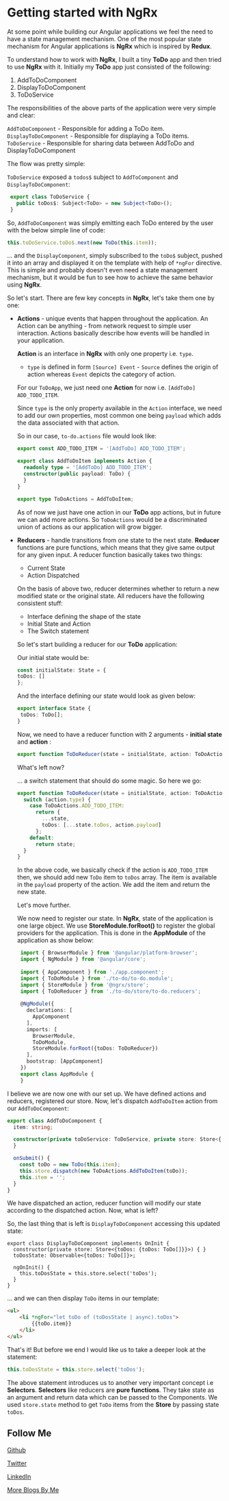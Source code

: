 # Getting started with NgRx

At some point while building our Angular applications we feel the need to have a state management mechanism. One of the 
most popular state mechanism for Angular applications is **NgRx** which is inspired by **Redux**.

To understand how to work with **NgRx**, I built a tiny **ToDo** app and then tried to use **NgRx** with it.
Initially my **ToDo** app just consisted of the following:

1. AddToDoComponent
2. DisplayToDoComponent
3. ToDoService

The responsibilities of the above parts of the application were very simple and clear:

`AddToDoComponent` - Responsible for adding a ToDo item.
`DisplayToDoComponent` - Responsible for displaying a ToDo items.
`ToDoService` - Responsible for sharing data between AddToDo and DisplayToDoComponent

The flow was pretty simple:

`ToDoService` exposed a `todos$` subject to `AddToComponent` and `DisplayToDoComponent`:

```TypeScript
 export class ToDoService {
   public toDos$: Subject<ToDo> = new Subject<ToDo>();
 }
```

So, `AddToDoComponent` was simply emitting each ToDo entered by the user with the below simple line of 
code:

```TypeScript
this.toDoService.toDo$.next(new ToDo(this.item));
```

... and the `DisplayComponent`, simply subscribed to the `toDo$` subject, pushed it into an array and 
displayed it on the template with help of `*ngFor` directive. This is simple and probably doesn't even need a state 
management mechanism, but it would be fun to see how to achieve the same behavior using **NgRx**.

So let's start. There are few key concepts in **NgRx**, let's take them one by one:

* **Actions** - unique events that happen throughout the application. An Action can be anything - from network request 
to simple user interaction. Actions basically describe how events will be handled in your application.

    **Action** is an interface in **NgRx** with only one property i.e. `type`. 

     - `type` is defined in form `[Source] Event` - `Source` defines the origin of action whereas `Event` depicts the category of action.

    For our `ToDoApp`, we just need one **Action** for now i.e. `[AddToDo] ADD_TODO_ITEM`.

    Since `type` is the only property available in the `Action` interface, we need to add our own properties, 
    most common one being `payload` which adds the data associated with that action.

    So in our case, `to-do.actions` file would look like:

    ```TypeScript
    export const ADD_TODO_ITEM = '[AddToDo] ADD_TODO_ITEM';
    
    export class AddToDoItem implements Action {
      readonly type = '[AddToDo] ADD_TODO_ITEM';
      constructor(public payload: ToDo) {
      }
    }
    
    export type ToDoActions = AddToDoItem;
    ```

    As of now we just have one action in our **ToDo** app actions, but in future we can add more actions. So `ToDoActions` would 
    be a discriminated union of actions as our application will grow bigger.

* **Reducers** - handle transitions from one state to the next state. **Reducer** functions are pure functions, which means 
that they give same output for any given input. A reducer function basically takes two things:
    - Current State
    - Action Dispatched
    
    On the basis of above two, reducer determines whether to return a new modified state or the original state. 
    All reducers have the following consistent stuff:
    
    - Interface defining the shape of the state
    - Initial State and Action
    - The Switch statement
    
    So let's start building a reducer for our **ToDo** application:
    
    Our initial state would be:
    
    ```TypeScript
  const initialState: State = {
    toDos: []
  };
    ```
    
    And the interface defining our state would look as given below:
    
    ```TypeScript
    export interface State {
     toDos: ToDo[];
   }
    ```
    
    Now, we need to have a reducer function with 2 arguments - **initial state** and **action** :
    
    ```TypeScript
    export function ToDoReducer(state = initialState, action: ToDoActions.ToDoActions) { }
    ```
    
    What's left now? 
    
    ... a switch statement that should do some magic. So here we go:
    
    ```TypeScript
    export function ToDoReducer(state = initialState, action: ToDoActions.ToDoActions) {
      switch (action.type) {
        case ToDoActions.ADD_TODO_ITEM:
          return {
            ...state,
            toDos: [...state.toDos, action.payload]
          };
        default:
          return state;
      }
    }
  ```
  
  In the above code, we basically check if the action is `ADD_TODO_ITEM` then, we should add new `ToDo` item to 
  `toDos` array. The item is available in the `payload` property of the action. We add the item and return the new state. 
  
  Let's move further. 
  
  We now need to register our state. In **NgRx**, state of the application is one large object. We use **StoreModule.forRoot()**
  to register the global providers for the application. This is done in the **AppModule** of the application as show below:
  
  ```TypeScript
   import { BrowserModule } from '@angular/platform-browser';
   import { NgModule } from '@angular/core';
   
   import { AppComponent } from './app.component';
   import { ToDoModule } from './to-do/to-do.module';
   import { StoreModule } from '@ngrx/store';
   import { ToDoReducer } from './to-do/store/to-do.reducers';
   
   @NgModule({
     declarations: [
       AppComponent
     ],
     imports: [
       BrowserModule,
       ToDoModule,
       StoreModule.forRoot({toDos: ToDoReducer})
     ],
     bootstrap: [AppComponent]
   })
   export class AppModule {
   }
   ```

I believe we are now one with our set up. We have defined actions and reducers, registered our store.
Now, let's dispatch `AddToDoItem` action from our `AddToDoComponent`:

```TypeScript
export class AddToDoComponent {
  item: string;

  constructor(private toDoService: ToDoService, private store: Store<{ toDos: { toDos: ToDo[] } }>) {
  }

  onSubmit() {
    const toDo = new ToDo(this.item);
    this.store.dispatch(new ToDoActions.AddToDoItem(toDo));
    this.item = '';
  }
}
```

We have dispatched an action, reducer function will modify our state according to the dispatched action. Now, what is left?

So, the last thing that is left is `DisplayToDoComponent` accessing this updated state:

```
export class DisplayToDoComponent implements OnInit {
  constructor(private store: Store<{toDos: {toDos: ToDo[]}}>) { }
  toDosState: Observable<{toDos: ToDo[]}>;

  ngOnInit() {
    this.toDosState = this.store.select('toDos');
  }
}
```

... and we can then display `ToDo` items in our template:

```HTML
<ul>
    <li *ngFor="let toDo of (toDosState | async).toDos">
        {{toDo.item}}
    </li>
</ul>
```

That's it! But before we end I would like us to take a deeper look at the statement:

```TypeScript
this.toDosState = this.store.select('toDos');
```

The above statement introduces us to another very important concept i.e **Selectors**.
**Selectors** like reducers are **pure functions**. They take state as an argument and return data 
which can be passed to the Components. We used `store.state` method to get `ToDo` items from the **Store** by passing state `toDos`.

Follow Me
---
[Github](https://github.com/NamitaMalik)

[Twitter](https://twitter.com/namita13_04)

[LinkedIn](https://in.linkedin.com/in/namita-malik-a7885b23)

[More Blogs By Me](https://namitamalik.github.io/)
